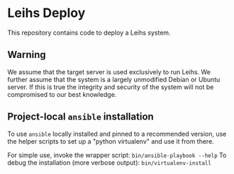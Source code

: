 # Leihs Deploy

This repository contains code to deploy a Leihs system.

## Warning

We assume that the target server is used exclusively to run Leihs. We further
assume that the system is a largely unmodified Debian or Ubuntu server. If this
is true the integrity and security of the system will not be compromised to our
best knowledge.

## Project-local `ansible` installation

To use `ansible` locally installed and pinned to a recommended version,
use the helper scripts to set up a "python virtualenv" and use it from there.

For simple use, invoke the wrapper script: `bin/ansible-playbook --help`
To debug the installation (more verbose output): `bin/virtualenv-install`
